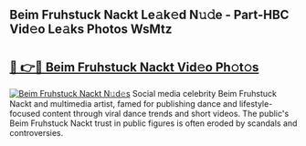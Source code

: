 ## Beim Fruhstuck Nackt Le𝚊k𝚎d N𝚞𝚍e - Part-HBC Vid𝚎o Le𝚊ks Photos WsMtz

# <h2><a href="http://fbag1h.evod.top/?m=Beim+Fruhstuck+Nackt">🔗 👉🔴 Beim Fruhstuck Nackt Vid𝚎o Ph𝚘t𝚘s</a></h2>

[![Beim Fruhstuck Nackt N𝚞d𝚎s](https://i.imgur.com/8V9OHl7.gif)](http://fbag1h.evod.top/?m=Beim+Fruhstuck+Nackt)
Social media celebrity Beim Fruhstuck Nackt and multimedia artist, famed for publishing dance and lifestyle-focused content through viral dance trends and short videos. The public's Beim Fruhstuck Nackt trust in public figures is often eroded by scandals and controversies. 
